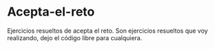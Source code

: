 # Acepta-el-reto
Ejercicios resueltos de acepta el reto.
Son ejercicios resueltos que voy realizando, dejo el código libre para cualquiera.
